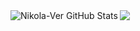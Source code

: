 <img align="left" alt="Nikola-Ver GitHub Stats" src="https://github-readme-stats.vercel.app/api?username=Nikola-Ver&show_icons=true&hide_border=true&title_color=0366d6&icon_color=886ce4" />   
<img src="https://github.com/Nikola-Ver/T9-in-browser/tree/master/img/add.png" />
